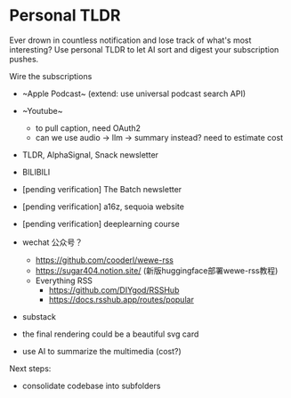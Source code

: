 # Personal TLDR
Ever drown in countless notification and lose track of what's most interesting? Use personal TLDR to let AI sort and digest your subscription pushes.

Wire the subscriptions
- ~Apple Podcast~ (extend: use universal podcast search API)
- ~Youtube~
  - to pull caption, need OAuth2
  - can we use audio -> llm -> summary instead? need to estimate cost
- TLDR, AlphaSignal, Snack newsletter
- BILIBILI
- [pending verification] The Batch newsletter
- [pending verification] a16z, sequoia website
- [pending verification] deeplearning course

- wechat 公众号？
    - https://github.com/cooderl/wewe-rss
    - https://sugar404.notion.site/ (新版huggingface部署wewe-rss教程)
  - Everything RSS
    - https://github.com/DIYgod/RSSHub
    - https://docs.rsshub.app/routes/popular
- substack


- the final rendering could be a beautiful svg card
- use AI to summarize the multimedia (cost?)


Next steps:
- consolidate codebase into subfolders